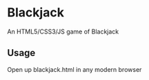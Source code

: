 # Blackjack
An HTML5/CSS3/JS game of Blackjack

## Usage
Open up blackjack.html in any modern browser